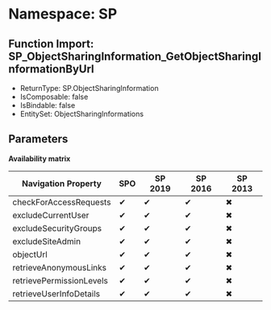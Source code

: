 # Namespace: SP

## Function Import: SP_ObjectSharingInformation_GetObjectSharingInformationByUrl

- ReturnType: SP.ObjectSharingInformation
- IsComposable: false
- IsBindable: false
- EntitySet: ObjectSharingInformations

## Parameters

**Availability matrix**

Navigation Property | SPO | SP 2019 | SP 2016 | SP 2013
----------|-----|---------|---------|--------
checkForAccessRequests | ✔ | ✔ | ✔ | ✖
excludeCurrentUser | ✔ | ✔ | ✔ | ✖
excludeSecurityGroups | ✔ | ✔ | ✔ | ✖
excludeSiteAdmin | ✔ | ✔ | ✔ | ✖
objectUrl | ✔ | ✔ | ✔ | ✖
retrieveAnonymousLinks | ✔ | ✔ | ✔ | ✖
retrievePermissionLevels | ✔ | ✔ | ✔ | ✖
retrieveUserInfoDetails | ✔ | ✔ | ✔ | ✖
